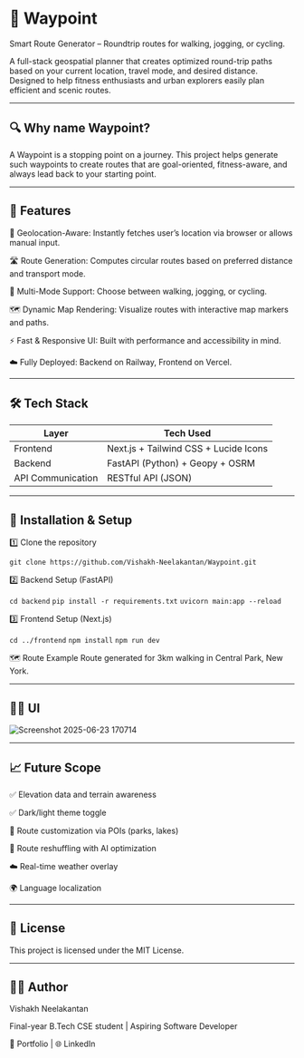 # 🧭 Waypoint

Smart Route Generator – Roundtrip routes for walking, jogging, or cycling.

A full-stack geospatial planner that creates optimized round-trip paths based on your current location, travel mode, and desired distance. Designed to help fitness enthusiasts and urban explorers easily plan efficient and scenic routes.

---
## 🔍 Why name Waypoint?

A Waypoint is a stopping point on a journey. This project helps generate such waypoints to create routes that are goal-oriented, fitness-aware, and always lead back to your starting point.

---

## 🚀 Features

📍 Geolocation-Aware: Instantly fetches user’s location via browser or allows manual input.

🛣️ Route Generation: Computes circular routes based on preferred distance and transport mode.

🧭 Multi-Mode Support: Choose between walking, jogging, or cycling.

🗺️ Dynamic Map Rendering: Visualize routes with interactive map markers and paths.

⚡ Fast & Responsive UI: Built with performance and accessibility in mind.

☁️ Fully Deployed: Backend on Railway, Frontend on Vercel.

---

## 🛠️ Tech Stack

| Layer     | Tech Used                            |
|-----------|--------------------------------------|
| Frontend  | Next.js + Tailwind CSS + Lucide Icons|
| Backend   | FastAPI (Python) + Geopy + OSRM      |
| API Communication | RESTful API (JSON)           |

---

## 🔧 Installation & Setup

1️⃣ Clone the repository

`git clone https://github.com/Vishakh-Neelakantan/Waypoint.git`

2️⃣ Backend Setup (FastAPI)

`cd backend`
`pip install -r requirements.txt`
`uvicorn main:app --reload`


3️⃣ Frontend Setup (Next.js)

`cd ../frontend`
`npm install`
`npm run dev`

🗺️ Route Example
Route generated for 3km walking in Central Park, New York.

---

## 📸🔹 UI
![Screenshot 2025-06-23 170714](https://github.com/user-attachments/assets/e019de92-17d8-4a37-a056-012a9c7f6ed6)

---

## 📈 Future Scope
✅ Elevation data and terrain awareness

✅ Dark/light theme toggle

🔁 Route customization via POIs (parks, lakes)

🔄 Route reshuffling with AI optimization

☁️ Real-time weather overlay

🌍 Language localization

---

## 📄 License
This project is licensed under the MIT License.

---

## 🧑‍💻 Author
Vishakh Neelakantan

Final-year B.Tech CSE student | Aspiring Software Developer

🔗 Portfolio | 🌐 LinkedIn


